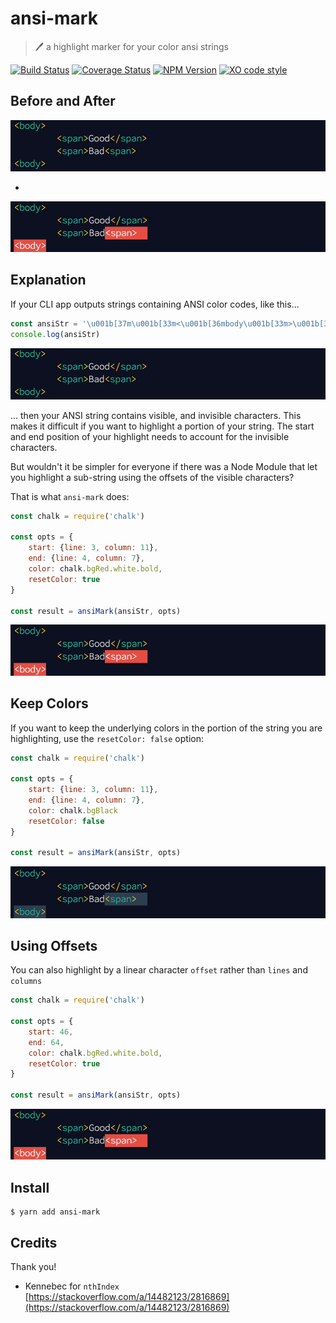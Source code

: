 # ansi-mark

> 🖊️  a highlight marker for your color ansi strings

[![Build Status](https://travis-ci.org/F1LT3R/ansi-mark.svg?branch=master)](https://travis-ci.org/F1LT3R/ansi-mark)
[![Coverage Status](https://coveralls.io/repos/github/F1LT3R/ansi-mark/badge.svg?branch=master)](https://coveralls.io/github/F1LT3R/ansi-mark?branch=master)
[![NPM Version](https://img.shields.io/npm/v/ansi-mark.svg)](https://www.npmjs.com/package/ansi-mark)
[![XO code style](https://img.shields.io/badge/code_style-XO-5ed9c7.svg)](https://github.com/sindresorhus/xo)

## Before and After

![Before ANSI-Mark](before.png)

-

![After ANSI-Mark](after.png)

## Explanation

If your CLI app outputs strings containing ANSI color codes, like this...

```js
const ansiStr = '\u001b[37m\u001b[33m<\u001b[36mbody\u001b[33m>\u001b[37m            \u001b[39m\n\u001b[37m\t\u001b[33m<\u001b[36mspan\u001b[33m>\u001b[37mGood\u001b[33m</\u001b[36mspan\u001b[33m>\u001b[37m\u001b[39m\n\u001b[37m\t\u001b[33m<\u001b[36mspan\u001b[33m>\u001b[37mBad\u001b[33m<\u001b[36mspan\u001b[33m>\u001b[37m  \u001b[39m\n\u001b[37m\u001b[33m<\u001b[36mbody\u001b[33m>\u001b[37m            \u001b[39m\n\u001b[37m\u001b[39m'
console.log(ansiStr)
```

![Before ANSI-Mark](before.png)

... then your ANSI string contains visible, and invisible characters. This makes it difficult if you want to highlight a portion of your string. The start and end position of your highlight needs to account for the invisible characters.

But wouldn't it be simpler for everyone if there was a Node Module that let you highlight a sub-string using the offsets of the visible characters?

That is what `ansi-mark` does:

```js
const chalk = require('chalk')

const opts = {
    start: {line: 3, column: 11},
    end: {line: 4, column: 7},
    color: chalk.bgRed.white.bold,
    resetColor: true
}

const result = ansiMark(ansiStr, opts)
```

![After ANSI-Mark](after.png)

## Keep Colors

If you want to keep the underlying colors in the portion of the string you are highlighting, use the `resetColor: false` option:

```js
const chalk = require('chalk')

const opts = {
    start: {line: 3, column: 11},
    end: {line: 4, column: 7},
    color: chalk.bgBlack
    resetColor: false
}

const result = ansiMark(ansiStr, opts)
```

![After ANSI-Mark Keep Color](after-keep-color.png)

## Using Offsets

You can also highlight by a linear character `offset` rather than `lines` and `columns`

```js
const chalk = require('chalk')

const opts = {
    start: 46,
    end: 64,
    color: chalk.bgRed.white.bold,
    resetColor: true
}

const result = ansiMark(ansiStr, opts)
```

![After ANSI-Mark](after.png)

## Install

```
$ yarn add ansi-mark
```


## Credits

Thank you!

- Kennebec for `nthIndex` [https://stackoverflow.com/a/14482123/2816869](https://stackoverflow.com/a/14482123/2816869)
